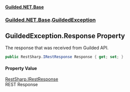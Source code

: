 
#### [Guilded.NET.Base](Guilded_NET_Base 'Guilded.NET.Base')
### [Guilded.NET.Base](Guilded_NET_Base#Guilded_NET_Base 'Guilded.NET.Base').[GuildedException](GuildedException 'Guilded.NET.Base.GuildedException')
## GuildedException.Response Property

The response that was received from Guilded API.
```csharp
public RestSharp.IRestResponse Response { get; set; }
```


#### Property Value
[RestSharp.IRestResponse](https://docs.microsoft.com/en-us/dotnet/api/RestSharp.IRestResponse 'RestSharp.IRestResponse')  
REST Response